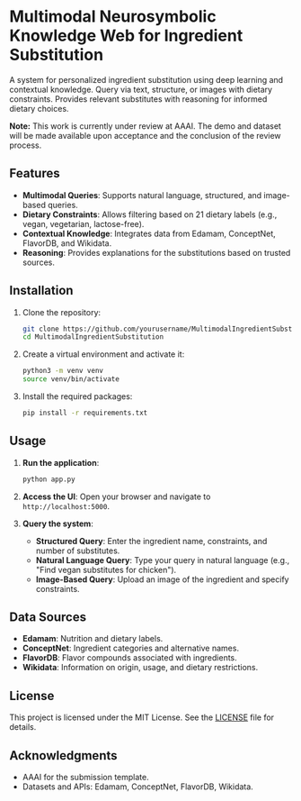 # Multimodal Neurosymbolic Knowledge Web for Ingredient Substitution

A system for personalized ingredient substitution using deep learning and contextual knowledge. Query via text, structure, or images with dietary constraints. Provides relevant substitutes with reasoning for informed dietary choices.

**Note:** This work is currently under review at AAAI. The demo and dataset will be made available upon acceptance and the conclusion of the review process.

## Features

- **Multimodal Queries**: Supports natural language, structured, and image-based queries.
- **Dietary Constraints**: Allows filtering based on 21 dietary labels (e.g., vegan, vegetarian, lactose-free).
- **Contextual Knowledge**: Integrates data from Edamam, ConceptNet, FlavorDB, and Wikidata.
- **Reasoning**: Provides explanations for the substitutions based on trusted sources.

## Installation

1. Clone the repository:
    ```sh
    git clone https://github.com/yourusername/MultimodalIngredientSubstitution.git
    cd MultimodalIngredientSubstitution
    ```

2. Create a virtual environment and activate it:
    ```sh
    python3 -m venv venv
    source venv/bin/activate
    ```

3. Install the required packages:
    ```sh
    pip install -r requirements.txt
    ```

## Usage

1. **Run the application**:
    ```sh
    python app.py
    ```

2. **Access the UI**:
   Open your browser and navigate to `http://localhost:5000`.

3. **Query the system**:
   - **Structured Query**: Enter the ingredient name, constraints, and number of substitutes.
   - **Natural Language Query**: Type your query in natural language (e.g., "Find vegan substitutes for chicken").
   - **Image-Based Query**: Upload an image of the ingredient and specify constraints.

## Data Sources

- **Edamam**: Nutrition and dietary labels.
- **ConceptNet**: Ingredient categories and alternative names.
- **FlavorDB**: Flavor compounds associated with ingredients.
- **Wikidata**: Information on origin, usage, and dietary restrictions.

## License

This project is licensed under the MIT License. See the [LICENSE](LICENSE) file for details.

## Acknowledgments

- AAAI for the submission template.
- Datasets and APIs: Edamam, ConceptNet, FlavorDB, Wikidata.
